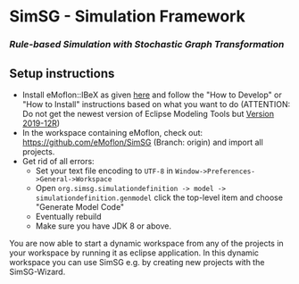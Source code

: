 # SimSG - Simulation Framework
### *Rule-based Simulation with Stochastic Graph Transformation*

## Setup instructions

* Install eMoflon::IBeX as given [here](https://github.com/eMoflon/emoflon-ibex) and follow the "How to Develop" or "How to Install" instructions based on what you want to do (ATTENTION: Do not get the newest version of Eclipse Modeling Tools but [Version 2019-12R](https://www.eclipse.org/downloads/packages/release/2019-12/r/eclipse-modeling-tools))
* In the workspace containing eMoflon, check out: https://github.com/eMoflon/SimSG (Branch: origin) and import all projects.
* Get rid of all errors:
   * Set your text file encoding to `UTF-8` in `Window->Preferences->General->Workspace`
   * Open `org.simsg.simulationdefinition -> model -> simulationdefinition.genmodel` click the top-level item and choose "Generate Model Code"
   * Eventually rebuild
   * Make sure you have JDK 8 or above.

You are now able to start a dynamic workspace from any of the projects in your workspace by running it as eclipse application. In this dynamic workspace you can use SimSG e.g. by creating new projects with the SimSG-Wizard.
